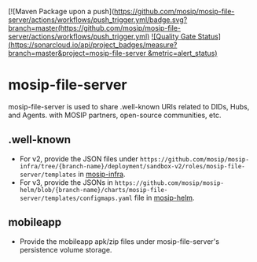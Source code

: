[![Maven Package upon a push](https://github.com/mosip/mosip-file-server/actions/workflows/push_trigger.yml/badge.svg?branch=master(https://github.com/mosip/mosip-file-server/actions/workflows/push_trigger.yml)
[![Quality Gate Status](https://sonarcloud.io/api/project_badges/measure?branch=master&project=mosip-file-server
&metric=alert_status)](https://sonarcloud.io/dashboard?branch=master&id=mosip-file-server)

# mosip-file-server
mosip-file-server is used to share .well-known URIs related to DIDs, Hubs, and Agents. with MOSIP partners, open-source communities, etc.
## .well-known
* For v2, provide the JSON files under `https://github.com/mosip/mosip-infra/tree/{branch-name}/deployment/sandbox-v2/roles/mosip-file-server/templates` in [mosip-infra](https://github.com/mosip/mosip-infra.git).
* For v3, provide the JSONs in `https://github.com/mosip/mosip-helm/blob/{branch-name}/charts/mosip-file-server/templates/configmaps.yaml` file in [mosip-helm](https://github.com/mosip/mosip-helm.git).
## mobileapp
* Provide the mobileapp apk/zip files under mosip-file-server's persistence volume storage.
